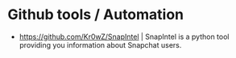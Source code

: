 # Github tools / Automation 
- https://github.com/Kr0wZ/SnapIntel | SnapIntel is a python tool providing you information about Snapchat users.
